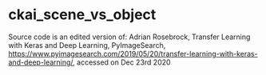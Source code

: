 # ckai_scene_vs_object

Source code is an edited version of:
Adrian Rosebrock, Transfer Learning with Keras and Deep Learning, PyImageSearch, https://www.pyimagesearch.com/2019/05/20/transfer-learning-with-keras-and-deep-learning/, accessed on Dec 23rd 2020
